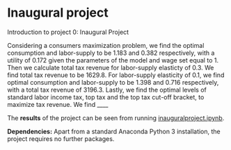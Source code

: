 # Inaugural project

Introduction to project 0: Inaugural  Project

Considering a consumers maximization problem, we find the optimal consumption and labor-supply to be 1.183 and 0.382 respectively, with a utility of 0.172 given the parameters of the model and wage set equal to 1. Then we calculate total tax revenue for labor-supply elasticty of 0.3. We find total tax revenue to be 1629.8. For labor-supply elasticity of 0.1, we find optimal consumption and labor-supply to be 1.398 and 0.716 respectively, with a total tax revenue of 3196.3. Lastly, we find the optimal levels of standard labor income tax, top tax and the top tax cut-off bracket, to maximize tax revenue. We find ____ 

The **results** of the project can be seen from running [inauguralproject.ipynb](inauguralproject.ipynb).

**Dependencies:** Apart from a standard Anaconda Python 3 installation, the project requires no further packages.

